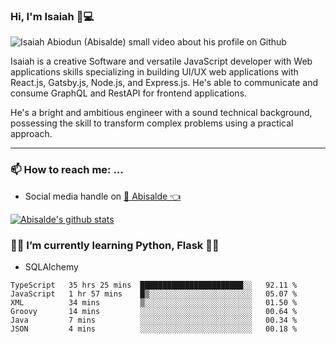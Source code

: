 ### Hi, I'm Isaiah 🌻💻

<img src="https://res.cloudinary.com/abisalde/image/upload/c_scale,h_311,w_816/v1616039512/Abisalde_github.gif" alt="Isaiah Abiodun (Abisalde) small video about his profile on Github">

Isaiah is a creative Software and versatile JavaScript developer with Web applications skills specializing in building UI/UX web applications with React.js, Gatsby.js, Node.js, and Express.js. He's able to communicate and consume GraphQL and RestAPI for frontend applications.

He's a bright and ambitious engineer with a sound technical background, possessing the skill to transform complex problems using a practical approach.
<hr>

### 📫 How to reach me: ...
- Social media handle on <a href="https://twitter.com/abisalde">🔔  Abisalde   👈</a>


[![Abisalde's github stats](https://github-readme-stats.vercel.app/api?username=abisalde)](https://github.com/abisalde/github-readme-stats)

### 👨‍💻️ I’m currently learning Python, Flask 👨‍💻️
- SQLAlchemy



<!--
**abisalde/Abisalde** is a ✨ _special_ ✨ repository because its `README.md` (this file) appears on your GitHub profile.

Here are some ideas to get you started:

- 🔭 I’m currently working on data engineering
- 🌱 I’m currently learning python
- 👯 I’m looking to collaborate with open source community
- 🤔 I’m looking for help with ...
- 💬 Ask me about ...
- 📫 How to reach me: ...
- 😄 Pronouns: ...
- ⚡ Fun fact: ...
-->

<!--START_SECTION:waka-->

```text
TypeScript   35 hrs 25 mins  ███████████████████████░░   92.11 %
JavaScript   1 hr 57 mins    █▒░░░░░░░░░░░░░░░░░░░░░░░   05.07 %
XML          34 mins         ▒░░░░░░░░░░░░░░░░░░░░░░░░   01.50 %
Groovy       14 mins         ░░░░░░░░░░░░░░░░░░░░░░░░░   00.64 %
Java         7 mins          ░░░░░░░░░░░░░░░░░░░░░░░░░   00.34 %
JSON         4 mins          ░░░░░░░░░░░░░░░░░░░░░░░░░   00.18 %
```

<!--END_SECTION:waka-->

